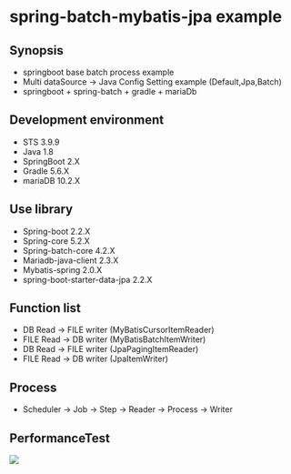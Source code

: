 # spring-batch-mybatis-jpa example

## Synopsis

* springboot base batch process example
* Multi dataSource -> Java Config Setting example (Default,Jpa,Batch)
* springboot + spring-batch + gradle + mariaDb

## Development environment

* STS 3.9.9
* Java 1.8
* SpringBoot 2.X
* Gradle 5.6.X
* mariaDB 10.2.X

## Use library

* Spring-boot 2.2.X
* Spring-core 5.2.X
* Spring-batch-core 4.2.X
* Mariadb-java-client 2.3.X
* Mybatis-spring 2.0.X
* spring-boot-starter-data-jpa 2.2.X

## Function list

* DB Read   -> FILE writer  (MyBatisCursorItemReader)
* FILE Read -> DB writer    (MyBatisBatchItemWriter)
* DB Read   -> FILE writer  (JpaPagingItemReader)
* FILE Read -> DB writer    (JpaItemWriter)

## Process

* Scheduler -> Job -> Step -> Reader -> Process -> Writer

## PerformanceTest

<img src="https://user-images.githubusercontent.com/37128830/71947536-875b6200-3210-11ea-8ed4-f69630e2e9a2.png">
